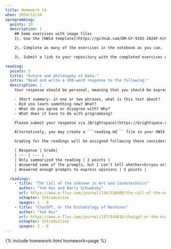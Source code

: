 ```yaml
---
title: Homework 14
when: 2024/12/10
xprogramming:
  points: 10
  description: |
    ## Some exercises with image files
    1\. Use the [HW14 template](https://github.com/DM-GY-9103-2024F-H/HW14) to start a repository in your organization's GitHub space. It should be named HW10. Open the notebook file using GitHub Codespaces to continue the exercises.

    2\. Complete as many of the exercises in the notebook as you can.

    3\. Submit a link to your repository with the completed exercises using [Brightspace](https://brightspace.nyu.edu/).

reading:
  points: 5
  title: "Future and philosophy of Data."
  intro: "Read and write a 200-word response to the following:"
  description: |
    Your response should be personal, meaning that you should be expressing your views and opinions about the text and not just summarizing it. You can use the following rubric to guide your response:

    - Short summary: in one or two phrases, what is this text about?
    - Did you learn something new? What?
    - What do you agree or disagree with? Why?
    - What does it have to do with programming?

    Please submit your response via [Brightspace](https://brightspace.nyu.edu/).

    Alternatively, you may create a ```reading.md``` file in your HW14 repo and write your response in markdown. Just make sure to submit a link to the file using [Brightspace](https://brightspace.nyu.edu/).

    Grading for the readings will be assigned following these considerations:

    | Response | Grade|
    | --- | --- |
    | Only summarized the reading | 2 points |
    | Answered some of the prompts, but I can't tell whether<br>you actually read the text, or what you thought | 3 points |
    | Answered enough prompts to express opinions | 5 points |

  readings:
    - title: "The Call of the Unknown in Art and Cosmotechnics"
      author: "Yuk Hui and Barry Schwabsky"
      url: https://www.e-flux.com/journal/136/538400/the-call-of-the-unknown-in-art-and-cosmotechnics/
      xchapter: Introduction
      xpages: 1 - 6  
    - title: "ChatGPT, or the Eschatology of Machines"
      author: "Yuk Hui"
      url: https://www.e-flux.com/journal/137/544816/chatgpt-or-the-eschatology-of-machines/
      xchapter: Introduction
      xpages: 1 - 6
---
```

{% include homework.html homework=page %}

